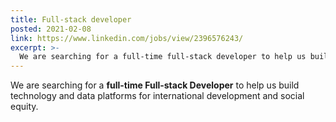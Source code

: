 ```yaml
---
title: Full-stack developer
posted: 2021-02-08
link: https://www.linkedin.com/jobs/view/2396576243/
excerpt: >-
  We are searching for a full-time full-stack developer to help us build technology and data platforms for international development and social equity.
---
```


We are searching for a **full-time Full-stack Developer** to help us build technology and data platforms for international development and social equity.
